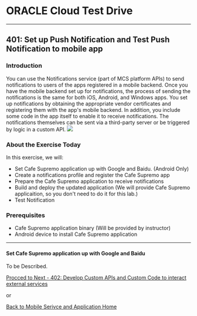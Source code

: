 # ORACLE Cloud Test Drive #
-----
## 401: Set up Push Notification and Test Push Notification to mobile app ##

### Introduction ###
You can use the Notifications service (part of MCS platform APIs) to send notifications to users of the apps registered in a mobile backend. Once you have the mobile backend set up for notifications, the process of sending the notifications is the same for both iOS, Android, and Windows apps. You set up notifications by obtaining the appropriate vendor certificates and registering them with the app's mobile backend. In addition, you include some code in the app itself to enable it to receive notifications. The notifications themselves can be sent via a third-party server or be triggered by logic in a custom API.
![](../common/images/mobile/csgs_dt_006_notifications.png)

### About the Exercise Today ###
In this exercise, we will:
- Set Cafe Supremo application up with Google and Baidu. (Android Only)
- Create a notifications profile and register the Cafe Supremo app
- Prepare the Cafe Supremo application to receive notifications
- Build and deploy the updated application (We will provide Cafe Supremo applicaition, so you don't need to do it for this lab.)
- Test Notification

### Prerequisites ###
- Cafe Supremo application binary (Will be provided by instructor)
- Android device to install Cafe Supremo application

----

#### Set Cafe Supremo application up with Google and Baidu ####

To be Described.

[Procced to Next - 402: Develop Custom APIs and Custom Code to interact external services](402-MobileLab.md)

or

[Back to Mobile Serivce and Application Home](README.md)

